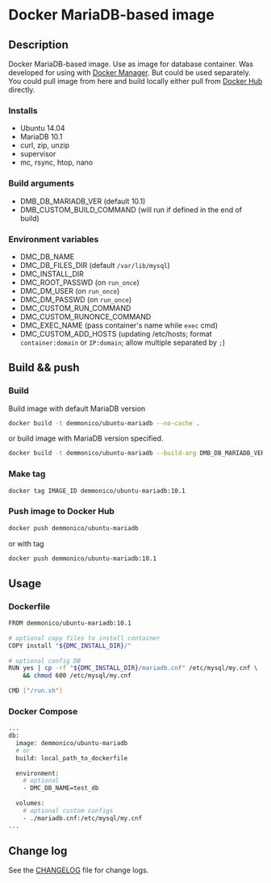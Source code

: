 # Docker MariaDB-based image

## Description

Docker MariaDB-based image. Use as image for database container. 
Was developed for using with [Docker Manager](https://github.com/demmonico/docker-manager/). 
But could be used separately.
You could pull image from here and build locally either pull from [Docker Hub](https://hub.docker.com/r/demmonico/ubuntu-mariadb/) directly.


### Installs

- Ubuntu 14.04
- MariaDB 10.1
- curl, zip, unzip
- supervisor
- mc, rsync, htop, nano


### Build arguments

- DMB_DB_MARIADB_VER (default 10.1)
- DMB_CUSTOM_BUILD_COMMAND (will run if defined in the end of build)


### Environment variables

- DMC_DB_NAME
- DMC_DB_FILES_DIR (default `/var/lib/mysql`)
- DMC_INSTALL_DIR
- DMC_ROOT_PASSWD (on `run_once`)
- DMC_DM_USER  (on `run_once`)
- DMC_DM_PASSWD  (on `run_once`)
- DMC_CUSTOM_RUN_COMMAND
- DMC_CUSTOM_RUNONCE_COMMAND
- DMC_EXEC_NAME (pass container's name while `exec` cmd)
- DMC_CUSTOM_ADD_HOSTS (updating /etc/hosts; format `container:domain` or `IP:domain`; allow multiple separated by `;`)


## Build && push

### Build

Build image with default MariaDB version
```sh
docker build -t demmonico/ubuntu-mariadb --no-cache .
```
or build image with MariaDB version specified.
```sh
docker build -t demmonico/ubuntu-mariadb --build-arg DMB_DB_MARIADB_VER=10.1 --no-cache .
```

### Make tag

```sh
docker tag IMAGE_ID demmonico/ubuntu-mariadb:10.1
```

### Push image to Docker Hub

```sh
docker push demmonico/ubuntu-mariadb
```
or with tag
```sh
docker push demmonico/ubuntu-mariadb:10.1
```


## Usage

### Dockerfile

```sh
FROM demmonico/ubuntu-mariadb:10.1
  
# optional copy files to install container
COPY install "${DMC_INSTALL_DIR}/"
  
# optional config DB
RUN yes | cp -rf "${DMC_INSTALL_DIR}/mariadb.cnf" /etc/mysql/my.cnf \
    && chmod 600 /etc/mysql/my.cnf
  
CMD ["/run.sh"]
```

### Docker Compose

```sh
...
db:
  image: demmonico/ubuntu-mariadb
  # or
  build: local_path_to_dockerfile
      
  environment:
    # optional
    - DMC_DB_NAME=test_db
    
  volumes:
    # optional custom configs
    - ./mariadb.cnf:/etc/mysql/my.cnf
...
```


## Change log

See the [CHANGELOG](CHANGELOG.md) file for change logs.
